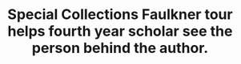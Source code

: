 ---
title: "Special Collections Faulkner tour helps fourth year scholar see the person behind the author."
blurb: "Fourth year student Marcella Sohm took second place in a Faulkner studies contest with her paper..."
source: "UVA Library News"
link: "http://news.library.virginia.edu/2016/11/10/special-collections-faulkner-tour-helps-fourth-year-student-see-the-person-behind-the-author/"
---